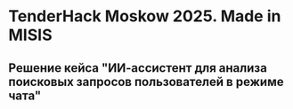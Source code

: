 # TenderHack Moskow 2025. Made in MISIS

## Решение кейса "ИИ-ассистент для анализа поисковых запросов пользователей в режиме чата"

